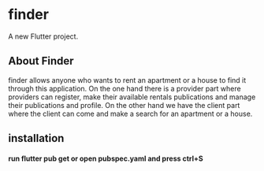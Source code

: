 # finder

A new Flutter project.

## About Finder

finder allows anyone who wants to rent an apartment or a house to find it through this application.
On the one hand there is a provider part where providers can register, make their available rentals publications and manage their publications and profile.
On the other hand we have the client part where the client can come and make a search for an apartment or a house.

## installation 

#### run flutter pub get or open pubspec.yaml and press ctrl+S

